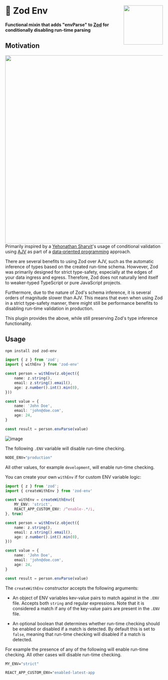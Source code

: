 # 🐇 Zod Env <img align="right" src="https://m.media-amazon.com/images/W/MEDIAX_792452-T2/images/I/714Gevq7rtL.jpg" width="125">

**Functional mixin that adds "envParse" to [Zod](https://zod.dev/) for
conditionally disabling run-time parsing**  

## Motivation


<img align="right" src="https://github.com/schalkventer/zod-env/assets/14258328/e2927281-f07f-47d2-a1c6-40945ed3b6c6" width="600">Primarily inspired by a
[Yehonathan&nbsp;Sharvit](https://www.manning.com/books/data-oriented-programming)'s
usage of conditional validation using [AJV](https://ajv.js.org/) as
part of a
[data&#8209;oriented&nbsp;programming](https://en.wikipedia.org/wiki/Data-oriented_design)
approach.

There are several benefits to using Zod over AJV, such as the automatic
inference of types based on the created run-time schema. Howvever, Zod was primarily
designed for strict type-safety, especially at the edges of your data
ingress and egress. Therefore, Zod does not naturally lend itself to
weaker-typed TypeScript or pure JavaScript projects. 

Furthermore, due to the nature of Zod's schema inference, it is several orders of
magnitude slower than AJV. This means that even when using Zod in a strict type-safety 
manner, there might still be performance benefits to disabling run-time validation 
in production.

This plugin provides the above, while still preserving Zod's type inference
functionality.

## Usage

```bash
npm install zod zod-env
```

```ts
import { z } from 'zod';
import { withEnv } from 'zod-env'

const person = withEnv(z.object({
    name: z.string(),
    email: z.string().email(),
    age: z.number().int().min(0),
}))

const value = {
    name: 'John Doe',
    email: 'john@doe.com',
    age: 24,
}

const result = person.envParse(value)
```

![image](https://github.com/schalkventer/zod-env/assets/14258328/175e5f9d-0b5e-4804-b04e-e20bd36c04f0)

The following `.ENV` variable will disable run-time checking.

```dockerfile
NODE_ENV="production"
```

All other values, for example `development`, will enable run-time checking.

You can create your own `withEnv` if for custom ENV variable logic:

```ts
import { z } from 'zod';
import { createWithEnv } from 'zod-env'

const withEnv = createWithEnv({
    MY_ENV: 'strict',
    REACT_APP_CUSTOM_ENV: /^enable-.*/i,
}, true)

const person = withEnv(z.object({
    name: z.string(),
    email: z.string().email(),
    age: z.number().int().min(0),
}))

const value = {
    name: 'John Doe',
    email: 'john@doe.com',
    age: 24,
}

const result = person.envParse(value)
```

The `createWithEnv` constructor accepts the following arguments:

- An object of ENV variables kev-value pairs to match against in the `.ENV`
  file. Accepts both `string` and regular expressions. Note that it is
  considered a match if any of the key-value pairs are present in the `.ENV`
  file.

- An optional boolean that determines whether run-time checking should be
  enabled or disabled if a match is detected. By default this is set to `false`,
  meaning that run-time checking will disabled if a match is detected. 

For example the presence of any of the following will enable run-time checking.
All other cases will disable run-time checking.

```dockerfile
MY_ENV="strict"
```

```dockerfile
REACT_APP_CUSTOM_ENV="enabled-latest-app
```

